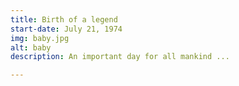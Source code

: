 ```yaml
---
title: Birth of a legend
start-date: July 21, 1974
img: baby.jpg
alt: baby
description: An important day for all mankind ...

---
```


